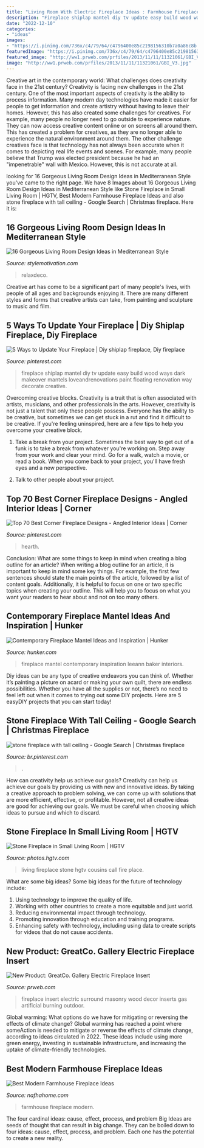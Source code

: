 ```yaml
---
title: "Living Room With Electric Fireplace Ideas : Farmhouse Fireplace Modern"
description: "Fireplace shiplap mantel diy tv update easy build wood ways dark makeover mantels loveandrenovations paint floating renovation way decorate creative"
date: "2022-12-10"
categories:
- "ideas"
images:
- "https://i.pinimg.com/736x/c4/79/64/c4796400e85c2198156310b7a0a86c8b.jpg"
featuredImage: "https://i.pinimg.com/736x/c4/79/64/c4796400e85c2198156310b7a0a86c8b.jpg"
featured_image: "http://ww1.prweb.com/prfiles/2013/11/11/11321061/GBI_V3.jpg"
image: "http://ww1.prweb.com/prfiles/2013/11/11/11321061/GBI_V3.jpg"
---
```



Creative art in the contemporary world: What challenges does creativity face in the 21st century?
Creativity is facing new challenges in the 21st century. One of the most important aspects of creativity is the ability to process information. Many modern day technologies have made it easier for people to get information and create artistry without having to leave their homes. However, this has also created some challenges for creatives. For example, many people no longer need to go outside to experience nature. They can now access creative content online or on screens all around them. This has created a problem for creatives, as they are no longer able to experience the natural environment around them. The other challenge creatives face is that technology has not always been accurate when it comes to depicting real life events and scenes. For example, many people believe that Trump was elected president because he had an "impenetrable" wall with Mexico. However, this is not accurate at all.

	

		
looking for 16 Gorgeous Living Room Design Ideas in Mediterranean Style you've came to the right page. We have 8 Images about 16 Gorgeous Living Room Design Ideas in Mediterranean Style like Stone Fireplace in Small Living Room | HGTV, Best Modern Farmhouse Fireplace Ideas and also stone fireplace with tall ceiling - Google Search | Christmas fireplace. Here it is:
		
    
## 16 Gorgeous Living Room Design Ideas In Mediterranean Style

<img loading=lazy src="https://www.stylemotivation.com/wp-content/uploads/2013/12/18-Gorgeous-Living-Room-Design-Ideas-in-Mediterranean-Style-10.jpg" onerror="this.onerror=null;this.src='https://tse1.mm.bing.net/th?id=OIP.SRddjIo-NLJ55peVA6zj0AAAAA&amp;pid=15.1';" alt="16 Gorgeous Living Room Design Ideas in Mediterranean Style">

_Source: stylemotivation.com_

>relaxdeco. 

	

Creative art has come to be a significant part of many people's lives, with people of all ages and backgrounds enjoying it. There are many different styles and forms that creative artists can take, from painting and sculpture to music and film.

    
## 5 Ways To Update Your Fireplace | Diy Shiplap Fireplace, Diy Fireplace

<img loading=lazy src="https://i.pinimg.com/736x/b6/e1/a9/b6e1a96ebab04dd43cccb1d94c2100cb.jpg" onerror="this.onerror=null;this.src='https://tse1.mm.bing.net/th?id=OIP.w4ePAWQxXbEtwUVK_7EiDgHaLH&amp;pid=15.1';" alt="5 Ways to Update Your Fireplace | Diy shiplap fireplace, Diy fireplace">

_Source: pinterest.com_

>fireplace shiplap mantel diy tv update easy build wood ways dark makeover mantels loveandrenovations paint floating renovation way decorate creative. 

	

Overcoming creative blocks.
Creativity is a trait that is often associated with artists, musicians, and other professionals in the arts. However, creativity is not just a talent that only these people possess. Everyone has the ability to be creative, but sometimes we can get stuck in a rut and find it difficult to be creative. If you're feeling uninspired, here are a few tips to help you overcome your creative block.
1. Take a break from your project. Sometimes the best way to get out of a funk is to take a break from whatever you're working on. Step away from your work and clear your mind. Go for a walk, watch a movie, or read a book. When you come back to your project, you'll have fresh eyes and a new perspective.

2. Talk to other people about your project.

    
## Top 70 Best Corner Fireplace Designs - Angled Interior Ideas | Corner

<img loading=lazy src="https://i.pinimg.com/736x/bc/72/bb/bc72bb32ed48537105874b54068c7cb1.jpg" onerror="this.onerror=null;this.src='https://tse3.mm.bing.net/th?id=OIP.4CEn09NwY6lInuD6XwAiEgHaJ4&amp;pid=15.1';" alt="Top 70 Best Corner Fireplace Designs - Angled Interior Ideas | Corner">

_Source: pinterest.com_

>hearth. 

	

Conclusion: What are some things to keep in mind when creating a blog outline for an article?
When writing a blog outline for an article, it is important to keep in mind some key things. For example, the first few sentences should state the main points of the article, followed by a list of content goals. Additionally, it is helpful to focus on one or two specific topics when creating your outline. This will help you to focus on what you want your readers to hear about and not on too many others.

    
## Contemporary Fireplace Mantel Ideas And Inspiration | Hunker

<img loading=lazy src="https://img.hunkercdn.com/640/cme-data/9/26/810af9e9251c4d5ca60a7a598a60f794.jpg" onerror="this.onerror=null;this.src='https://tse1.mm.bing.net/th?id=OIP.EFQIicmjcWpfgh0R9FyvPgHaLF&amp;pid=15.1';" alt="Contemporary Fireplace Mantel Ideas and Inspiration | Hunker">

_Source: hunker.com_

>fireplace mantel contemporary inspiration leeann baker interiors. 

	

Diy ideas can be any type of creative endeavors you can think of. Whether it’s painting a picture on acard or making your own quilt, there are endless possibilities. Whether you have all the supplies or not, there’s no need to feel left out when it comes to trying out some DIY projects. Here are 5 easyDIY projects that you can start today!

    
## Stone Fireplace With Tall Ceiling - Google Search | Christmas Fireplace

<img loading=lazy src="https://i.pinimg.com/736x/c4/79/64/c4796400e85c2198156310b7a0a86c8b.jpg" onerror="this.onerror=null;this.src='https://tse4.mm.bing.net/th?id=OIP.UtwcblyAzpsnF-DNWk-lMgHaK0&amp;pid=15.1';" alt="stone fireplace with tall ceiling - Google Search | Christmas fireplace">

_Source: br.pinterest.com_

>. 

	

How can creativity help us achieve our goals?
Creativity can help us achieve our goals by providing us with new and innovative ideas. By taking a creative approach to problem solving, we can come up with solutions that are more efficient, effective, or profitable. However, not all creative ideas are good for achieving our goals. We must be careful when choosing which ideas to pursue and which to discard.

    
## Stone Fireplace In Small Living Room | HGTV

<img loading=lazy src="https://hgtvhome.sndimg.com/content/dam/images/hgtv/fullset/2015/4/24/0/BP_HCOCL102H_beauty-living-room-fire-place_57257-722228.jpg.rend.hgtvcom.616.924.suffix/1429892321656.jpeg" onerror="this.onerror=null;this.src='https://tse1.mm.bing.net/th?id=OIP.hvm71-QGumbTqnuA-x6ZrAHaLH&amp;pid=15.1';" alt="Stone Fireplace in Small Living Room | HGTV">

_Source: photos.hgtv.com_

>living fireplace stone hgtv cousins call fire place. 

	

What are some big ideas?
Some big ideas for the future of technology include: 
1. Using technology to improve the quality of life. 
2. Working with other countries to create a more equitable and just world. 
3. Reducing environmental impact through technology. 
4. Promoting innovation through education and training programs. 
5. Enhancing safety with technology, including using data to create scripts for videos that do not cause accidents.

    
## New Product: GreatCo. Gallery Electric Fireplace Insert

<img loading=lazy src="http://ww1.prweb.com/prfiles/2013/11/11/11321061/GBI_V3.jpg" onerror="this.onerror=null;this.src='https://tse2.mm.bing.net/th?id=OIP.sh5r_QjXd4BXdL2gVyylHwHaIC&amp;pid=15.1';" alt="New Product: GreatCo. Gallery Electric Fireplace Insert">

_Source: prweb.com_

>fireplace insert electric surround masonry wood decor inserts gas artificial burning outdoor. 

	

Global warming: What options do we have for mitigating or reversing the effects of climate change?
Global warming has reached a point where someAction is needed to mitigate or reverse the effects of climate change, according to ideas circulated in 2022. These ideas include using more green energy, investing in sustainable infrastructure, and increasing the uptake of climate-friendly technologies.

    
## Best Modern Farmhouse Fireplace Ideas

<img loading=lazy src="http://nafhahome.com/wp-content/uploads/2018/10/Best-Modern-Farmhouse-Fireplace-Ideas-5.jpg" onerror="this.onerror=null;this.src='https://tse2.mm.bing.net/th?id=OIP.ARdlAZysb5aypSJ5zJQUmAHaJ4&amp;pid=15.1';" alt="Best Modern Farmhouse Fireplace Ideas">

_Source: nafhahome.com_

>farmhouse fireplace modern. 

	

The four cardinal ideas: cause, effect, process, and problem
Big Ideas are seeds of thought that can result in big change. They can be boiled down to four ideas: cause, effect, process, and problem. Each one has the potential to create a new reality.

